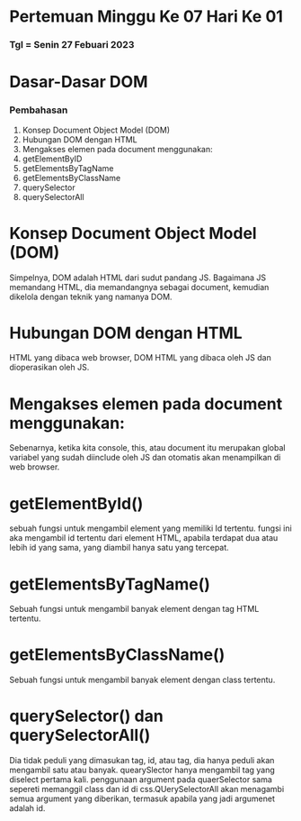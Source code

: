 # Pertemuan Minggu Ke 07 Hari Ke 01
### Tgl =  Senin 27 Febuari 2023


# Dasar-Dasar DOM
### Pembahasan
1. Konsep Document Object Model (DOM)
2. Hubungan DOM dengan HTML
3. Mengakses elemen pada document menggunakan:
4. getElementByID
5. getElementsByTagName
6. getElementsByClassName
7. querySelector
8. querySelectorAll


# Konsep Document Object Model (DOM)
Simpelnya, DOM adalah HTML dari sudut pandang JS. Bagaimana JS memandang HTML, dia memandangnya sebagai document, kemudian dikelola dengan teknik yang namanya DOM.

# Hubungan DOM dengan HTML
HTML yang dibaca web browser, DOM HTML yang dibaca oleh JS dan dioperasikan oleh JS.

# Mengakses elemen pada document menggunakan:
Sebenarnya, ketika kita console, this, atau document itu merupakan global variabel yang sudah diinclude oleh JS dan otomatis akan menampilkan di web browser.

# getElementById()
sebuah fungsi untuk mengambil element yang memiliki Id tertentu. fungsi ini aka mengambil id tertentu dari element HTML, apabila terdapat dua atau lebih id yang sama, yang diambil hanya satu yang tercepat.

# getElementsByTagName()
Sebuah fungsi untuk mengambil banyak element dengan tag HTML tertentu.

# getElementsByClassName()
Sebuah fungsi untuk mengambil banyak element dengan class tertentu.

# querySelector() dan querySelectorAll()
Dia tidak peduli yang dimasukan tag, id, atau tag, dia hanya peduli akan mengambil satu atau banyak. quearySlector hanya mengambil tag yang diselect pertama kali. penggunaan argument pada quaerSelector sama sepereti memanggil class dan id di css.QUerySelectorAll akan menagambi semua argument yang diberikan, termasuk apabila yang jadi argumenet adalah id.
